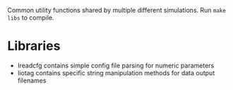 Common utility functions shared by multiple different simulations. Run `make libs` to compile.

# Libraries
- lreadcfg contains simple config file parsing for numeric parameters
- liotag contains specific string manipulation methods for data output filenames
